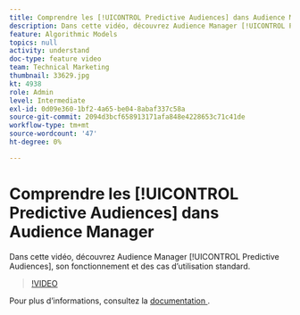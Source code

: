 ```yaml
---
title: Comprendre les [!UICONTROL Predictive Audiences] dans Audience Manager
description: Dans cette vidéo, découvrez Audience Manager [!UICONTROL Predictive Audiences], son fonctionnement et des cas d’utilisation standard.
feature: Algorithmic Models
topics: null
activity: understand
doc-type: feature video
team: Technical Marketing
thumbnail: 33629.jpg
kt: 4938
role: Admin
level: Intermediate
exl-id: 0d09e360-1bf2-4a65-be04-8abaf337c58a
source-git-commit: 2094d3bcf658913171afa848e4228653c71c41de
workflow-type: tm+mt
source-wordcount: '47'
ht-degree: 0%

---
```


# Comprendre les [!UICONTROL Predictive Audiences] dans Audience Manager

Dans cette vidéo, découvrez Audience Manager [!UICONTROL Predictive Audiences], son fonctionnement et des cas d’utilisation standard.

>[!VIDEO](https://video.tv.adobe.com/v/36662/?quality=12&captions=fre_fr)

Pour plus d’informations, consultez la [&#x200B; documentation &#x200B;](https://experienceleague.adobe.com/docs/audience-manager/user-guide/features/algorithmic-models/predictive-audiences/predictive-audiences.html?lang=fr).

